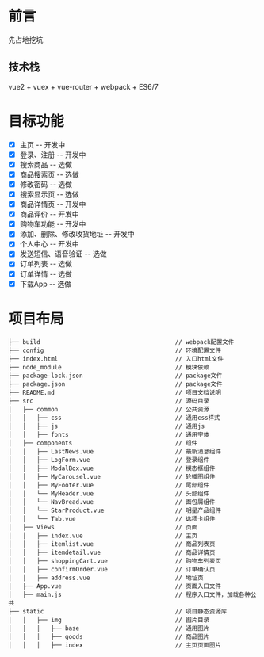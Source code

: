 # 前言

先占地挖坑

## 技术栈
vue2 + vuex + vue-router + webpack + ES6/7

# 目标功能
- [x] 主页 -- 开发中
- [x] 登录、注册 -- 开发中
- [x] 搜索商品 -- 选做
- [x] 商品搜索页 -- 选做
- [x] 修改密码 -- 选做
- [x] 搜索显示页 -- 选做
- [x] 商品详情页 -- 开发中
- [x] 商品评价 -- 开发中
- [x] 购物车功能 -- 开发中
- [x] 添加、删除、修改收货地址 -- 开发中
- [x] 个人中心 -- 开发中
- [x] 发送短信、语音验证 -- 选做
- [x] 订单列表 -- 选做
- [x] 订单详情 -- 选做
- [x] 下载App -- 选做

# 项目布局
```
├── build                                      // webpack配置文件
├── config                                     // 环境配置文件
├── index.html                                 // 入口html文件
├── node_module                                // 模块依赖
├── package-lock.json                          // package文件
├── package.json                               // package文件
├── README.md                                  // 项目文档说明               
├── src                                        // 源码目录
│   ├── common                                 // 公共资源
│   │   ├── css                                // 通用css样式
│   │   ├── js                                 // 通用js
│   │   ├── fonts                              // 通用字体
│   ├── components                             // 组件
│   │   ├── LastNews.vue                       // 最新消息组件
│   │   ├── LogForm.vue                        // 登录组件
│   │   ├── ModalBox.vue                       // 模态框组件
│   │   ├── MyCarousel.vue                     // 轮播图组件
│   │   ├── MyFooter.vue                       // 尾部组件
│   │   └── MyHeader.vue                       // 头部组件
│   │   └── NavBread.vue                       // 面包屑组件
│   │   └── StarProduct.vue                    // 明星产品组件
│   │   └── Tab.vue                            // 选项卡组件
│   ├── Views                                  // 页面
│   │   ├── index.vue                          // 主页
│   │   ├── itemlist.vue                       // 商品列表页
│   │   ├── itemdetail.vue                     // 商品详情页
│   │   ├── shoppingCart.vue                   // 购物车列表页     
│   │   ├── confirmOrder.vue                   // 订单确认页
│   │   ├── address.vue                        // 地址页
│   ├── App.vue                                // 页面入口文件
│   ├── main.js                                // 程序入口文件，加载各种公共
├── static                                     // 项目静态资源库
│   │   ├── img                                // 图片目录
│   │   │   ├── base                           // 通用图片
│   │   │   ├── goods                          // 商品图片
│   │   │   ├── index                          // 主页页面图片

```



